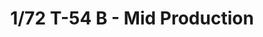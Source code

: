---
title: "1/72 T-54 B - Mid Production"
price: "2200" 
desc: "Maketa"
img_path: "/assets/img/AMIG8502.jpg"
brand: "N/A"
available: true
special_offer: false
new: false
soon: false
cat: "010000"
subcat: "011400"
subsubcat: "N/A"
sifra: "AMIG8502"
---